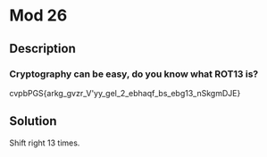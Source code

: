 # Mod 26

## Description
### Cryptography can be easy, do you know what ROT13 is?
cvpbPGS{arkg_gvzr_V'yy_gel_2_ebhaqf_bs_ebg13_nSkgmDJE}

## Solution
Shift right 13 times.


